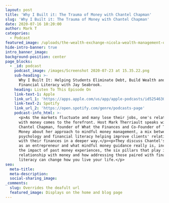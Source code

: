 ```yaml
---
layout: post
title: 'Why I Built it: The Trauma of Money with Chantel Chapman'
slug: 'Why I Built it: The Trauma of Money with Chantel Chapman'
date: 2020-07-16 10:20:00
author: Mark T
categories:
  - Podcast
featured_image: /uploads/the-wealth-exchange-nicola-wealth-management-qylmo-cjpg0-300x300.jpg
hide-intro-banner: true
intro_banner_image:
background-position: center
page_blocks:
  - _id: podcast
    podcast_image: /images/Screenshot 2020-07-23 at 15.35.22.png
    sub-heading: >-
      Why I Built It: Helping Students Eliminate Debt, Build Wealth and Develop
      Financial Literacy with Jay Seabrook.
    heading: Listen To This Episode On
    link-text-1: Apple
    link_url_1: 'https://apps.apple.com/us/app/apple-podcasts/id525463029'
    link-text-2: Spotify
    link_url_2: 'https://open.spotify.com/genre/podcasts-page'
    podcast-info_html: >-
      <p>As the markets fluctuate and many lose their jobs, one's relationship
      with money comes to the forefront. Host Mark Therriault speaks with
      Chantel Chapman, founder of What the Finances and Co-Founder of Trauma of
      Money about her approach to mindful money management, a mix between
      psychology and financial literacy helping improve clients' relationships
      with their finances in a deeper way.</p><p>They discuss Chantel's journey
      as an entrepreneur and what mindful money guidance really is, including
      the impact of past money experiences, the six pillars that play into one's
      relationship with money and how addressing those paired with financial
      literacy can change how you live your life.</p>
seo:
  meta-title:
  meta-description:
  social-sharing_image:
_comments:
  slug: Overrides the deafult url
  featured_image: Displays on the home and blog page
---
```


